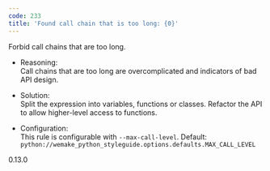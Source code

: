 ```yaml
---
code: 233
title: 'Found call chain that is too long: {0}'
---
```


Forbid call chains that are too long.

  - Reasoning:  
    Call chains that are too long are overcomplicated and indicators of
    bad API design.

  - Solution:  
    Split the expression into variables, functions or classes. Refactor
    the API to allow higher-level access to functions.

  - Configuration:  
    This rule is configurable with `--max-call-level`. Default:
    `python://wemake_python_styleguide.options.defaults.MAX_CALL_LEVEL`

<div class="versionadded">

0.13.0

</div>